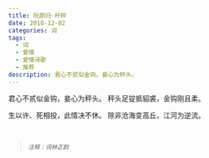 ```yaml
---
title: 阮郎归·杆秤
date: 2018-12-02
categories: 词
tags:
  - 词
  - 爱情
  - 爱情诗歌
  - 推荐
description: 君心不贰似金钩，妾心为秤头。 
---
```


君心不贰似金钩，妾心为秤头。 
秤头足锭抵貂裘，金钩刚且柔。

生以许、死相投，此情决不休。 
除非沧海变高丘，江河为逆流。 

<br/>
<blockquote>
<p><small><i>注释：词林正韵</i></small></p>
</blockquote>